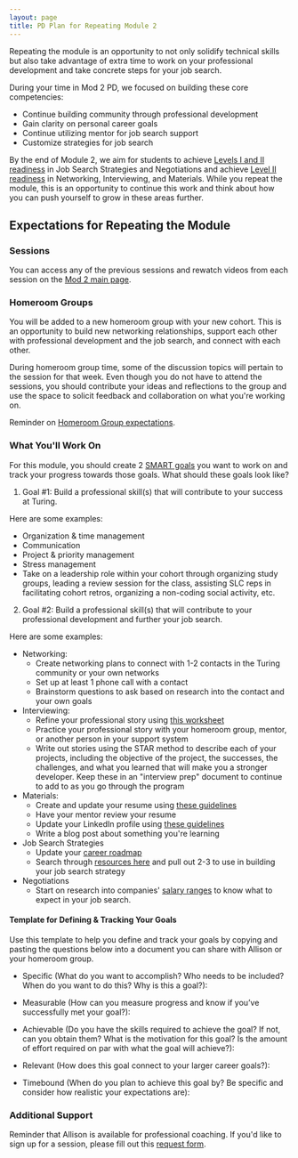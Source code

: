 ```yaml
---
layout: page
title: PD Plan for Repeating Module 2
---
```


Repeating the module is an opportunity to not only solidify technical skills but also take advantage of extra time to work on your professional development and take concrete steps for your job search.

During your time in Mod 2 PD, we focused on building these core competencies:

* Continue building community through professional development
* Gain clarity on personal career goals
* Continue utilizing mentor for job search support
* Customize strategies for job search

By the end of Module 2, we aim for students to achieve [Levels I and II readiness](/standards_and_rubric/index) in Job Search Strategies and Negotiations and achieve [Level II readiness](/standards_and_rubric/index) in Networking, Interviewing, and Materials. While you repeat the module, this is an opportunity to continue this work and think about how you can push yourself to grow in these areas further.

## Expectations for Repeating the Module

### Sessions
You can access any of the previous sessions and rewatch videos from each session on the [Mod 2 main page](/module_two/index).

### Homeroom Groups
You will be added to a new homeroom group with your new cohort. This is an opportunity to build new networking relationships, support each other with professional development and the job search, and connect with each other. 

During homeroom group time, some of the discussion topics will pertain to the session for that week. Even though you do not have to attend the sessions, you should contribute your ideas and reflections to the group and use the space to solicit feedback and collaboration on what you're working on. 

Reminder on [Homeroom Group expectations](/student_discussion_groups/).

### What You'll Work On
For this module, you should create 2 [SMART goals](https://www.smartsheet.com/blog/essential-guide-writing-smart-goals) you want to work on and track your progress towards those goals. What should these goals look like? 

1. Goal #1: Build a professional skill(s) that will contribute to your success at Turing.

Here are some examples:
  * Organization & time management
  * Communication
  * Project & priority management
  * Stress management
  * Take on a leadership role within your cohort through organizing study groups, leading a review session for the class, assisting SLC reps in facilitating cohort retros, organizing a non-coding social activity, etc.
  
2. Goal #2: Build a professional skill(s) that will contribute to your professional development and further your job search.

Here are some examples:
  * Networking:
     * Create networking plans to connect with 1-2 contacts in the Turing community or your own networks
     * Set up at least 1 phone call with a contact
     * Brainstorm questions to ask based on research into the contact and your own goals
  * Interviewing:
     * Refine your professional story using [this worksheet](https://docs.google.com/spreadsheets/d/19JdLwk6ENV_Q6qvAlPMvMHoUVSIyLzYPp32pdaxL8Qg/edit?usp=sharing)
     * Practice your professional story with your homeroom group, mentor, or another person in your support system
     * Write out stories using the STAR method to describe each of your projects, including the objective of the project, the successes, the challenges, and what you learned that will make you a stronger developer. Keep these in an "interview prep" document to continue to add to as you go through the program
  * Materials:
     * Create and update your resume using [these guidelines](/resources/resume_resources)
     * Have your mentor review your resume
     * Update your LinkedIn profile using [these guidelines](/resources/branding_resources)
     * Write a blog post about something you're learning
  * Job Search Strategies
     * Update your [career roadmap](https://docs.google.com/document/d/1yMlss8updK2zaTVPwUzcoBG2ws5zBWENjE2a-SjSPeM/edit?usp=sharing)
     * Search through [resources here](/resources/finding_opportunities) and pull out 2-3 to use in building your job search strategy
  * Negotiations
     * Start on research into companies' [salary ranges](https://www.levels.fyi/) to know what to expect in your job search. 

#### Template for Defining & Tracking Your Goals
Use this template to help you define and track your goals by copying and pasting the questions below into a document you can share with Allison or your homeroom group. 

* Specific (What do you want to accomplish? Who needs to be included? When do you want to do this? Why is this a goal?): 

* Measurable (How can you measure progress and know if you’ve successfully met your goal?):

* Achievable (Do you have the skills required to achieve the goal? If not, can you obtain them? What is the motivation for this goal? Is the amount of effort required on par with what the goal will achieve?):

* Relevant (How does this goal connect to your larger career goals?):

* Timebound (When do you plan to achieve this goal by? Be specific and consider how realistic your expectations are):

### Additional Support
Reminder that Allison is available for professional coaching. If you'd like to sign up for a session, please fill out this [request form](https://forms.gle/g84XjDuwLaBidDga9).
